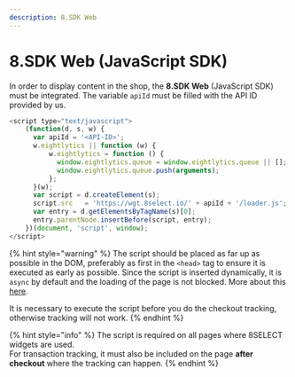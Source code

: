 ```yaml
---
description: 8.SDK Web
---
```


# 8.SDK Web (JavaScript SDK)

In order to display content in the shop, the **8.SDK Web** (JavaScript SDK) must be integrated. The variable `apiId` must be filled with the API ID provided by us.

```javascript
<script type="text/javascript">
    (function(d, s, w) {
      var apiId = '<API-ID>';
      w.eightlytics || function (w) {
          w.eightlytics = function () {
            window.eightlytics.queue = window.eightlytics.queue || [];
            window.eightlytics.queue.push(arguments);
          };
      }(w);
      var script = d.createElement(s);
      script.src   = 'https://wgt.8select.io/' + apiId + '/loader.js';
      var entry = d.getElementsByTagName(s)[0];
      entry.parentNode.insertBefore(script, entry);
    })(document, 'script', window);
</script>
```

{% hint style="warning" %}
The script should be placed as far up as possible in the DOM, preferably as first in the `<head>` tag to ensure it is executed as early as possible. Since the script is inserted dynamically, it is `async` by default and the loading of the page is not blocked. More about this [here](https://developer.mozilla.org/en-US/docs/Web/API/HTMLScriptElement#dynamically\_importing\_scripts).

It is necessary to execute the script before you do the checkout tracking, otherwise tracking will not work.
{% endhint %}

{% hint style="info" %}
The script is required on all pages where 8SELECT widgets are used.\
For transaction tracking, it must also be included on the page **after checkout** where the tracking can happen.
{% endhint %}


